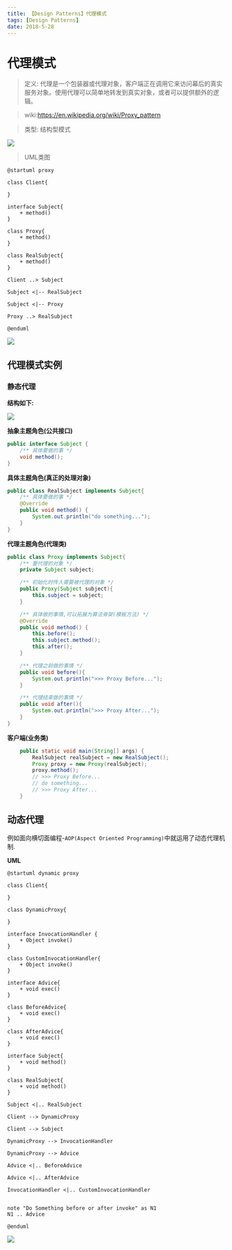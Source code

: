 ```yaml
---
title: 【Design Patterns】代理模式
tags: [Design Patterns]
date: 2018-5-28
---
```


# 代理模式

> 定义: 代理是一个包装器或代理对象，客户端正在调用它来访问幕后的真实服务对象。使用代理可以简单地转发到真实对象，或者可以提供额外的逻辑。

> wiki:https://en.wikipedia.org/wiki/Proxy_pattern

> 类型: 结构型模式

![](../img/W3sDesign_Proxy_Design_Pattern_UML.jpg)

> UML类图
```plantuml
@startuml proxy

class Client{

}

interface Subject{
    + method()
}

class Proxy{
    + method()
}

class RealSubject{
    + method()
}

Client ..> Subject

Subject <|-- RealSubject

Subject <|-- Proxy

Proxy ..> RealSubject

@enduml
```
![](../img/proxy_uml.png)


## 代理模式实例

### 静态代理

**结构如下:**

![](../img/static_proxy.png)

**抽象主题角色(公共接口)**
```java
public interface Subject {
    /** 具体要做的事 */
    void method();
}
```

**具体主题角色(真正的处理对象)**
```java
public class RealSubject implements Subject{
    /** 具体要做的事 */
    @Override
    public void method() {
        System.out.println("do something...");
    }
}
```

**代理主题角色(代理类)**
```java
public class Proxy implements Subject{
    /** 要代理的对象 */
    private Subject subject;

    /** 初始化时传入需要被代理的对象 */
    public Proxy(Subject subject){
        this.subject = subject;
    }

    /** 具体做的事情,可以拓展为算法骨架(模板方法) */
    @Override
    public void method() {
        this.before();
        this.subject.method();
        this.after();
    }

    /** 代理之前做的事情 */
    public void before(){
        System.out.println(">>> Proxy Before...");
    }

    /** 代理结束做的事情 */
    public void after(){
        System.out.println(">>> Proxy After...");
    }
}
```

**客户端(业务类)**
```java
    public static void main(String[] args) {
        RealSubject realSubject = new RealSubject();
        Proxy proxy = new Proxy(realSubject);
        proxy.method();
        // >>> Proxy Before...
        // do something...
        // >>> Proxy After...        
    }
```

## 动态代理

例如面向横切面编程-`AOP(Aspect Oriented Programming)`中就运用了动态代理机制.


**UML**

```plantuml
@startuml dynamic proxy

class Client{

}

class DynamicProxy{

}

interface InvocationHandler {
    + Object invoke()
}

class CustomInvocationHandler{
    + Object invoke()
}

interface Advice{
    + void exec()
}

class BeforeAdvice{
    + void exec()    
}

class AfterAdvice{
    + void exec()    
}

interface Subject{
    + void method()
}

class RealSubject{
    + void method()
}

Subject <|.. RealSubject

Client --> DynamicProxy

Client --> Subject

DynamicProxy --> InvocationHandler

DynamicProxy --> Advice 

Advice <|.. BeforeAdvice

Advice <|.. AfterAdvice

InvocationHandler <|.. CustomInvocationHandler


note "Do Something before or after invoke" as N1
N1 .. Advice

@enduml
```

![](../img/dynamic_proxy.png)

